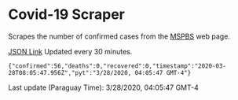 # Covid-19 Scraper

Scrapes the number of confirmed cases from the [MSPBS](https://www.mspbs.gov.py/covid-19.php) web page.

[JSON Link](https://jmayalag.github.io/covid19-scrape/cases.json)
Updated every 30 minutes.
```
{"confirmed":56,"deaths":0,"recovered":0,"timestamp":"2020-03-28T08:05:47.956Z","pyt":"3/28/2020, 04:05:47 GMT-4"}
```
Last update (Paraguay Time): 3/28/2020, 04:05:47 GMT-4